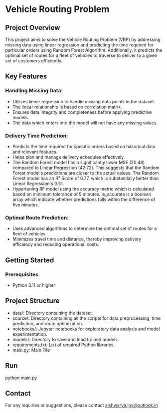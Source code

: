 # Vehicle Routing Problem


## Project Overview
This project aims to solve the Vehicle Routing Problem (VRP) by addressing missing data using linear regression and predicting the time required for particular orders using Random Forest Algorithm. Additionally, it predicts the optimal set of routes for a fleet of vehicles to traverse to deliver to a given set of customers efficiently.

## Key Features
### Handling Missing Data:

* Utilizes linear regression to handle missing data points in the dataset.
* The linear relationship is based on correlation matrix.
* Ensures data integrity and completeness before applying predictive models.
* The data which enters into the model will not have any missing values.

### Delivery Time Prediction:

* Predicts the time required for specific orders based on historical data and relevant features.
* Helps plan and manage delivery schedules effectively.
* The Random Forest model has a significantly lower MSE (20.48) compared to Linear Regression (42.72). This suggests that the Random Forest model's predictions are closer to the actual values. The Random Forest model has an R² Score of 0.77, which is substantially better than Linear Regression's 0.51. 
* Hypertuning RF model using the accuracy metric which is calculated based on minimum tolerance of 5 minutes. Is_accurate is a boolean array which indicate whether predictions falls within the difference of five minutes.

### Optimal Route Prediction:
* Uses advanced algorithms to determine the optimal set of routes for a fleet of vehicles.
* Minimizes travel time and distance, thereby improving delivery efficiency and reducing operational costs.

## Getting Started
### Prerequisites
* Python 3.11 or higher

## Project Structure
* data/: Directory containing the dataset.
* source/: Directory containing all the scripts for data preprocessing, time prediction, and route optimization.
* notebooks/: Jupyter notebooks for exploratory data analysis and model experimentation.
* models/: Directory to save and load trained models.
* requirements.txt: List of required Python libraries.
* main.py: Main File

## Run
  python main.py

## Contact
For any inquiries or suggestions, please contact aishwarya.joy@outlook.in
